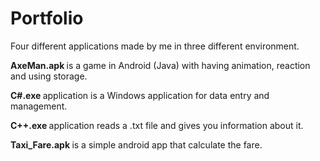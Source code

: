# Portfolio
Four different applications made by me in three different environment.

<b> AxeMan.apk </b> is a game in Android (Java) with having animation, reaction and using storage.

<b> C#.exe </b> application is a Windows application for data entry and management.

<b> C++.exe </b> application reads a .txt file and gives you information about it.

<b> Taxi_Fare.apk </b> is a simple android app that calculate the fare.
